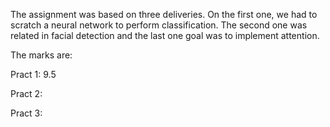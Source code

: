 The assignment was based on three deliveries. On the first one, we had to scratch a neural network to perform classification. The second one was related in facial detection and the last one goal was to implement attention.

The marks are:

Pract 1: 9.5

Pract 2:

Pract 3:
